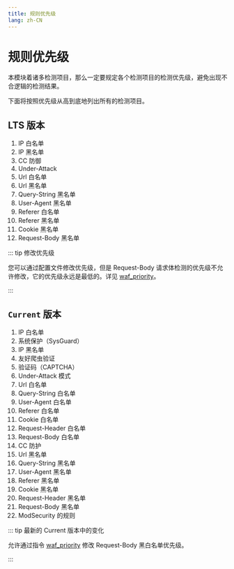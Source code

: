 ```yaml
---
title: 规则优先级
lang: zh-CN
---
```


# 规则优先级

本模块着诸多检测项目，那么一定要规定各个检测项目的检测优先级，避免出现不合逻辑的检测结果。

下面将按照优先级从高到底地列出所有的检测项目。

## LTS 版本

1. IP 白名单
2. IP 黑名单
3. CC 防御
4. Under-Attack
5. Url 白名单
6. Url 黑名单
7. Query-String 黑名单
8. User-Agent 黑名单
9. Referer 白名单
10. Referer 黑名单
11. Cookie 黑名单
12. Request-Body 黑名单

::: tip 修改优先级

您可以通过配置文件修改优先级，但是 Request-Body 请求体检测的优先级不允许修改，它的优先级永远是最低的。详见 [waf_priority](directive.md#waf-priority)。

:::


## `Current` 版本

1. IP 白名单
2. 系统保护（SysGuard）
3. IP 黑名单
4. 友好爬虫验证
5. 验证码（CAPTCHA）
6. Under-Attack 模式
7. Url 白名单
8. Query-String 白名单
9. User-Agent 白名单
10. Referer 白名单
11. Cookie 白名单
12. Request-Header 白名单
13. Request-Body 白名单
14. CC 防护
15. Url 黑名单
16. Query-String 黑名单
17. User-Agent 黑名单
18. Referer 黑名单
19. Cookie 黑名单
20. Request-Header 黑名单
21. Request-Body 黑名单
22. ModSecurity 的规则


::: tip 最新的 Current 版本中的变化

允许通过指令 [waf_priority](directive.md#waf-priority) 修改 Request-Body 黑白名单优先级。

:::
